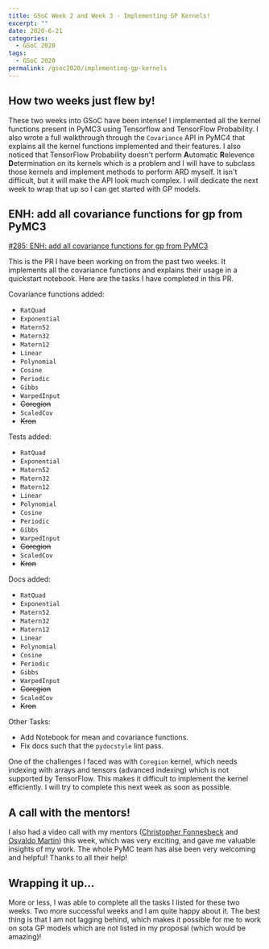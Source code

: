 ```yaml
---
title: GSoC Week 2 and Week 3 - Implementing GP Kernels!
excerpt: ""
date: 2020-6-21
categories:
  - GSoC 2020
tags:
  - GSoC 2020
permalink: /gsoc2020/implementing-gp-kernels
---
```


## How two weeks just flew by!

These two weeks into GSoC have been intense! I implemented all the kernel functions present in PyMC3 using Tensorflow and TensorFlow Probability. I also wrote a full walkthrough through the `Covariance` API in PyMC4 that explains all the kernel functions implemented and their features. I also noticed that TensorFlow Probability doesn't perform **A**utomatic **R**elevence **D**etermination on its kernels which is a problem and I will have to subclass those kernels and implement methods to perform ARD myself. It isn't difficult, but it will make the API look much complex. I will dedicate the next week to wrap that up so I can get started with GP models.

## ENH: add all covariance functions for gp from PyMC3

[#285: ENH: add all covariance functions for gp from PyMC3](https://github.com/pymc-devs/pymc4/pull/285)

This is the PR I have been working on from the past two weeks. It implements all the covariance functions and explains their usage in a quickstart notebook. Here are the tasks I have completed in this PR.

Covariance functions added:
- `RatQuad`
- `Exponential`
- `Matern52`
- `Matern32`
- `Matern12`
- `Linear`
- `Polynomial`
- `Cosine`
- `Periodic`
- `Gibbs`
- `WarpedInput`
- ~~Coregion~~
- `ScaledCov`
- ~~Kron~~

Tests added:
- `RatQuad`
- `Exponential`
- `Matern52`
- `Matern32`
- `Matern12`
- `Linear`
- `Polynomial`
- `Cosine`
- `Periodic`
- `Gibbs`
- `WarpedInput`
- ~~Coregion~~
- `ScaledCov`
- ~~Kron~~

Docs added:
- `RatQuad`
- `Exponential`
- `Matern52`
- `Matern32`
- `Matern12`
- `Linear`
- `Polynomial`
- `Cosine`
- `Periodic`
- `Gibbs`
- `WarpedInput`
- ~~Coregion~~
- `ScaledCov`
- ~~Kron~~

Other Tasks:
- Add Notebook for mean and covariance functions.
- Fix docs such that the `pydocstyle` lint pass.

One of the challenges I faced was with `Coregion` kernel, which needs indexing with arrays and tensors (advanced indexing) which is not supported by TensorFlow. This makes it difficult to implement the kernel efficiently. I will try to complete this next week as soon as possible.

## A call with the mentors!

I also had a video call with my mentors ([Christopher Fonnesbeck][1] and [Osvaldo Martin][2]) this week, which was very exciting, and gave me valuable insights of my work. The whole PyMC team has alse been very welcoming and helpful! Thanks to all their help!

## Wrapping it up...

More or less, I was able to complete all the tasks I listed for these two weeks. Two more successful weeks and I am quite happy about it. The best thing is that I am not lagging behind, which makes it possible for me to work on sota GP models which are not listed in my proposal (which would be amazing)!

[1]: https://github.com/fonnesbeck
[2]: https://github.com/aloctavodia
